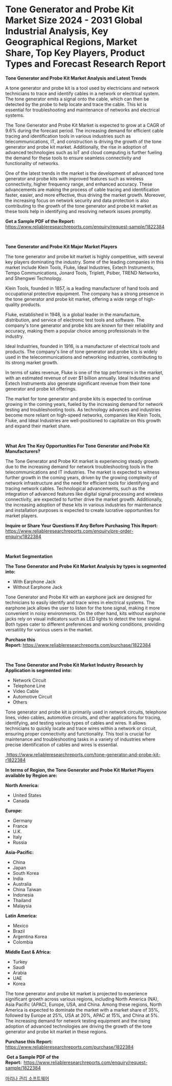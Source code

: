<p><h1>Tone Generator and Probe Kit Market Size 2024 - 2031 Global Industrial Analysis, Key Geographical Regions, Market Share, Top Key Players, Product Types and Forecast Research Report</h1></p><p><strong>Tone Generator and Probe Kit Market Analysis and Latest Trends</strong></p>
<p><p>A tone generator and probe kit is a tool used by electricians and network technicians to trace and identify cables in a network or electrical system. The tone generator emits a signal onto the cable, which can then be detected by the probe to help locate and trace the cable. This kit is essential for troubleshooting and maintenance of networks and electrical systems.</p><p>The Tone Generator and Probe Kit Market is expected to grow at a CAGR of 9.6% during the forecast period. The increasing demand for efficient cable tracing and identification tools in various industries such as telecommunications, IT, and construction is driving the growth of the tone generator and probe kit market. Additionally, the rise in adoption of advanced technologies such as IoT and cloud computing is further fueling the demand for these tools to ensure seamless connectivity and functionality of networks.</p><p>One of the latest trends in the market is the development of advanced tone generator and probe kits with improved features such as wireless connectivity, higher frequency range, and enhanced accuracy. These advancements are making the process of cable tracing and identification faster, easier, and more effective, thus driving the market growth. Moreover, the increasing focus on network security and data protection is also contributing to the growth of the tone generator and probe kit market as these tools help in identifying and resolving network issues promptly.</p></p>
<p><strong>Get a Sample PDF of the Report:&nbsp;</strong> <a href="https://www.reliableresearchreports.com/enquiry/request-sample/1822384">https://www.reliableresearchreports.com/enquiry/request-sample/1822384</a></p>
<p>&nbsp;</p>
<p><strong>Tone Generator and Probe Kit Major Market Players</strong></p>
<p><p>The tone generator and probe kit market is highly competitive, with several key players dominating the industry. Some of the leading companies in this market include Klein Tools, Fluke, Ideal Industries, Extech Instruments, Tempo Communications, Jonard Tools, Triplett, Psiber, TREND Networks, and Shengwei Technology.</p><p>Klein Tools, founded in 1857, is a leading manufacturer of hand tools and occupational protective equipment. The company has a strong presence in the tone generator and probe kit market, offering a wide range of high-quality products.</p><p>Fluke, established in 1948, is a global leader in the manufacture, distribution, and service of electronic test tools and software. The company's tone generator and probe kits are known for their reliability and accuracy, making them a popular choice among professionals in the industry.</p><p>Ideal Industries, founded in 1916, is a manufacturer of electrical tools and products. The company's line of tone generator and probe kits is widely used in the telecommunications and networking industries, contributing to its strong market growth.</p><p>In terms of sales revenue, Fluke is one of the top performers in the market, with an estimated revenue of over $1 billion annually. Ideal Industries and Extech Instruments also generate significant revenue from their tone generator and probe kit offerings.</p><p>The market for tone generator and probe kits is expected to continue growing in the coming years, fueled by the increasing demand for network testing and troubleshooting tools. As technology advances and industries become more reliant on high-speed networks, companies like Klein Tools, Fluke, and Ideal Industries are well-positioned to capitalize on this growth and expand their market share.</p></p>
<p>&nbsp;</p>
<p><strong>What Are The Key Opportunities For Tone Generator and Probe Kit Manufacturers?</strong></p>
<p><p>The Tone Generator and Probe Kit market is experiencing steady growth due to the increasing demand for network troubleshooting tools in the telecommunications and IT industries. The market is expected to witness further growth in the coming years, driven by the growing complexity of network infrastructure and the need for efficient tools for identifying and tracing network cables. Technological advancements, such as the integration of advanced features like digital signal processing and wireless connectivity, are expected to further drive the market growth. Additionally, the increasing adoption of these kits in various industries for maintenance and installation purposes is expected to create lucrative opportunities for market players.</p></p>
<p><strong>Inquire or Share Your Questions If Any Before Purchasing This Report:</strong> <a href="https://www.reliableresearchreports.com/enquiry/pre-order-enquiry/1822384">https://www.reliableresearchreports.com/enquiry/pre-order-enquiry/1822384</a></p>
<p>&nbsp;</p>
<p><strong>Market Segmentation</strong></p>
<p><strong>The Tone Generator and Probe Kit Market Analysis by types is segmented into:</strong></p>
<p><ul><li>With Earphone Jack</li><li>Without Earphone Jack</li></ul></p>
<p><p>Tone Generator and Probe Kit with an earphone jack are designed for technicians to easily identify and trace wires in electrical systems. The earphone jack allows the user to listen for the tone signal, making it more convenient in noisy environments. On the other hand, kits without earphone jacks rely on visual indicators such as LED lights to detect the tone signal. Both types cater to different preferences and working conditions, providing versatility for various users in the market.</p></p>
<p><strong>Purchase this Report:&nbsp;</strong><a href="https://www.reliableresearchreports.com/purchase/1822384">https://www.reliableresearchreports.com/purchase/1822384</a></p>
<p>&nbsp;</p>
<p><strong>The Tone Generator and Probe Kit Market Industry Research by Application is segmented into:</strong></p>
<p><ul><li>Network Circuit</li><li>Telephone Line</li><li>Video Cable</li><li>Automotive Circuit</li><li>Others</li></ul></p>
<p><p>Tone generator and probe kit is primarily used in network circuits, telephone lines, video cables, automotive circuits, and other applications for tracing, identifying, and testing various types of cables and wires. It allows technicians to quickly locate and trace wires within a network or circuit, ensuring proper connectivity and functionality. This tool is crucial for maintenance and troubleshooting tasks in a variety of industries where precise identification of cables and wires is essential.</p></p>
<p><a href="https://www.reliableresearchreports.com/tone-generator-and-probe-kit-r1822384">&nbsp;https://www.reliableresearchreports.com/tone-generator-and-probe-kit-r1822384</a></p>
<p><strong>In terms of Region, the Tone Generator and Probe Kit Market Players available by Region are:</strong></p>
<p>
    <p> <strong> North America: </strong>
        <ul>
            <li>United States</li>
            <li>Canada</li>
        </ul>
        </p> 
    <p> <strong> Europe: </strong>
        <ul>
            <li>Germany</li>
            <li>France</li>
            <li>U.K.</li>
            <li>Italy</li>
            <li>Russia</li>
        </ul>
        </p> 
    <p> <strong> Asia-Pacific: </strong>
        <ul>
            <li>China</li>
            <li>Japan</li>
            <li>South Korea</li>
            <li>India</li>
            <li>Australia</li>
            <li>China Taiwan</li>
            <li>Indonesia</li>
            <li>Thailand</li>
            <li>Malaysia</li>
        </ul>
        </p> 
    <p> <strong> Latin America: </strong>
        <ul>
            <li>Mexico</li>
            <li>Brazil</li>
            <li>Argentina Korea</li>
            <li>Colombia</li>
        </ul>
        </p> 
    <p> <strong> Middle East & Africa: </strong>
        <ul>
            <li>Turkey</li>
            <li>Saudi</li>
            <li>Arabia</li>
            <li>UAE</li>
            <li>Korea</li>
        </ul>
    </p>
    </p>
<p><p>The tone generator and probe kit market is projected to experience significant growth across various regions, including North America (NA), Asia Pacific (APAC), Europe, USA, and China. Among these regions, North America is expected to dominate the market with a market share of 35%, followed by Europe at 25%, USA at 20%, APAC at 15%, and China at 5%. The increasing demand for network testing equipment and the rising adoption of advanced technologies are driving the growth of the tone generator and probe kit market in these regions.</p></p>
<p><strong>Purchase this Report: </strong><a href="https://www.reliableresearchreports.com/purchase/1822384">https://www.reliableresearchreports.com/purchase/1822384</a></p>
<p>&nbsp;<strong>Get a Sample PDF of the Report:&nbsp;&nbsp;</strong><a href="https://www.reliableresearchreports.com/enquiry/request-sample/1822384">https://www.reliableresearchreports.com/enquiry/request-sample/1822384</a></p>
<p><strong></strong></p>
<p><p><a href="https://github.com/airdroplover110/Market-Research-Report-List-2/blob/main/852556745136.md">마리나 관리 소프트웨어</a></p></p>